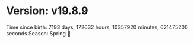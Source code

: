 # Version: v19.8.9
Time since birth: 7193 days, 172632 hours, 10357920 minutes, 621475200 seconds
Season: Spring 🌸
